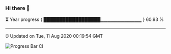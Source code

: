 ### Hi there 👋

⏳ Year progress { ██████████████████▁▁▁▁▁▁▁▁▁▁▁▁ } 60.93 %

---

⏰ Updated on Tue, 11 Aug 2020 00:19:54 GMT

![Progress Bar CI](https://github.com/liununu/liununu/workflows/Progress%20Bar%20CI/badge.svg)
